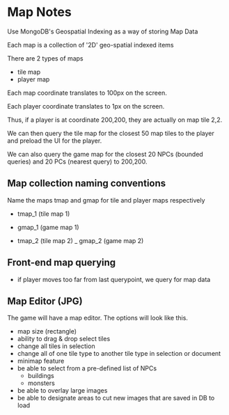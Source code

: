 Map Notes
==========
Use MongoDB's Geospatial Indexing as a way of storing Map Data

Each map is a collection of '2D' geo-spatial indexed items

There are 2 types of maps

- tile map
- player map

Each map coordinate translates to 100px on the screen.

Each player coordinate translates to 1px on the screen.

Thus, if a player is at coordinate 200,200, they are actually on map tile 2,2.

We can then query the tile map for the closest 50 map tiles to the player and preload the UI for the player.

We can also query the game map for the closest 20 NPCs (bounded queries) and 20 PCs (nearest query) to 200,200.

Map collection naming conventions
---------
Name the maps tmap and gmap for tile and player maps respectively

- tmap_1 (tile map 1)
- gmap_1 (game map 1)

- tmap_2 (tile map 2)
_ gmap_2 (game map 2)

Front-end map querying
---------
- if player moves too far from last querypoint, we query for map data


Map Editor (JPG)
---------
The game will have a map editor.  The options will look like this.

- map size (rectangle)
- ability to drag & drop select tiles
- change all tiles in selection
- change all of one tile type to another tile type in selection or document
- minimap feature
- be able to select from a pre-defined list of NPCs
    - buildings
    - monsters
- be able to overlay large images
- be able to designate areas to cut new images that are saved in DB to load